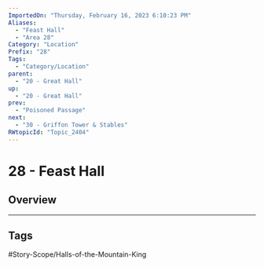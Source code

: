 ```yaml
---
ImportedOn: "Thursday, February 16, 2023 6:10:23 PM"
Aliases:
  - "Feast Hall"
  - "Area 28"
Category: "Location"
Prefix: "28"
Tags:
  - "Category/Location"
parent:
  - "20 - Great Hall"
up:
  - "20 - Great Hall"
prev:
  - "Poisoned Passage"
next:
  - "30 - Griffon Tower & Stables"
RWtopicId: "Topic_2404"
---
```

# 28 - Feast Hall
## Overview

---
## Tags
#Story-Scope/Halls-of-the-Mountain-King

